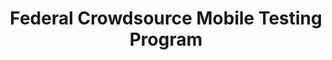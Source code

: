---
# This topic lives at
# https://digital.gov/topics/federal-crowdsource-mobile-testing-program

# Topic Title
title: "Federal Crowdsource Mobile Testing Program"

# description — keep it short and clear
summary: ""

# Weight
weight: 1

# For more information on managing topics,
# see https://github.com/GSA/digitalgov.gov/wiki/topics
---